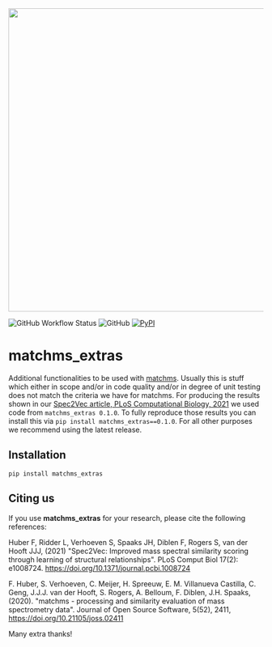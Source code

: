 <img src="https://github.com/matchms/matchms_extras/blob/main/images/matchms_extras_logo.png" width="600">

![GitHub Workflow Status](https://img.shields.io/github/workflow/status/matchms/matchms_extras/CI%20Build)
![GitHub](https://img.shields.io/github/license/matchms/matchms_extras)
[![PyPI](https://img.shields.io/pypi/v/ms2query)](https://pypi.org/project/matchms-extras/)

# matchms_extras

Additional functionalities to be used with [matchms](https://github.com/matchms/matchms).
Usually this is stuff which either in scope and/or in code quality and/or in degree of unit testing does not match the criteria we have for matchms.
For producing the results shown in our [Spec2Vec article, PLoS Computational Biology, 2021](https://doi.org/10.1371/journal.pcbi.1008724) we used code from `matchms_extras 0.1.0`. To fully reproduce those results you can install this via `pip install matchms_extras==0.1.0`. For all other purposes we recommend using the latest release.

## Installation

```
pip install matchms_extras
```

## Citing us
If you use **matchms_extras** for your research, please cite the following references:

Huber F, Ridder L, Verhoeven S, Spaaks JH, Diblen F, Rogers S, van der Hooft JJJ, (2021) "Spec2Vec: Improved mass spectral similarity scoring through learning of structural relationships". PLoS Comput Biol 17(2): e1008724. https://doi.org/10.1371/journal.pcbi.1008724

F. Huber, S. Verhoeven, C. Meijer, H. Spreeuw, E. M. Villanueva Castilla, C. Geng, J.J.J. van der Hooft, S. Rogers, A. Belloum, F. Diblen, J.H. Spaaks, (2020). "matchms - processing and similarity evaluation of mass spectrometry data". Journal of Open Source Software, 5(52), 2411, https://doi.org/10.21105/joss.02411

Many extra thanks!

